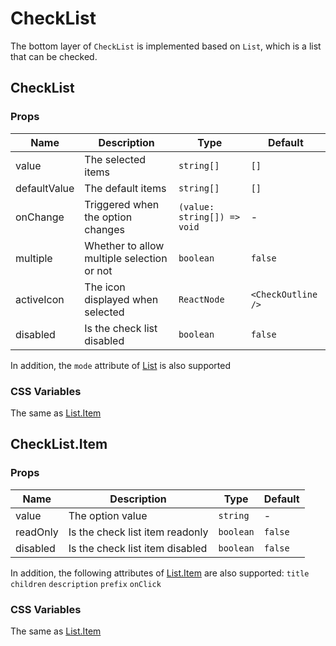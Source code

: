 # CheckList

<code src="./demos/demo1.tsx"></code>

The bottom layer of `CheckList` is implemented based on `List`, which is a list that can be checked.

## CheckList

### Props

| Name         | Description                                | Type                        | Default            |
| ------------ | ------------------------------------------ | --------------------------- | ------------------ |
| value        | The selected items                         | `string[]`                  | `[]`               |
| defaultValue | The default items                          | `string[]`                  | `[]`               |
| onChange     | Triggered when the option changes          | `(value: string[]) => void` | -                  |
| multiple     | Whether to allow multiple selection or not | `boolean`                   | `false`            |
| activeIcon   | The icon displayed when selected           | `ReactNode`                 | `<CheckOutline />` |
| disabled     | Is the check list disabled                 | `boolean`                   | `false`            |

In addition, the `mode` attribute of [List](./list) is also supported

### CSS Variables

The same as [List.Item](./list)

## CheckList.Item

### Props

| Name     | Description                     | Type      | Default |
| -------- | ------------------------------- | --------- | ------- |
| value    | The option value                | `string`  | -       |
| readOnly | Is the check list item readonly | `boolean` | `false` |
| disabled | Is the check list item disabled | `boolean` | `false` |

In addition, the following attributes of [List.Item](./list) are also supported: `title` `children` `description` `prefix` `onClick`

### CSS Variables

The same as [List.Item](./list)
